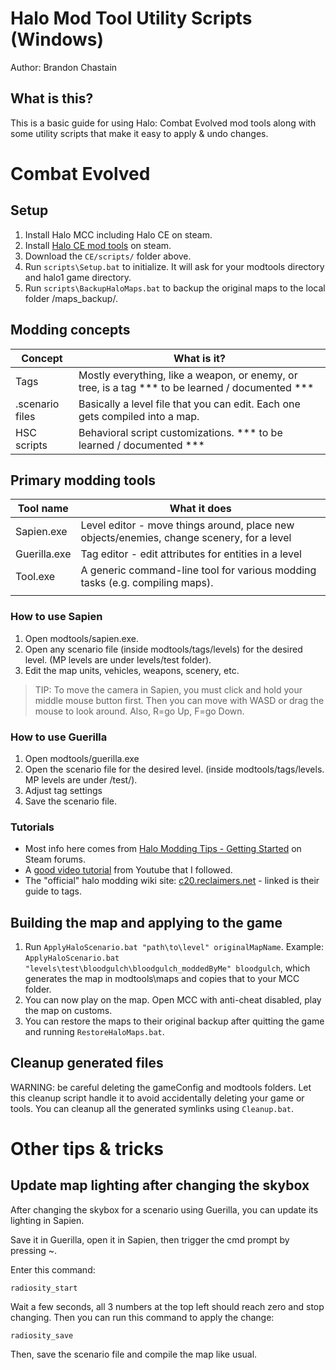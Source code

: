 # Halo Mod Tool Utility Scripts (Windows)
Author: Brandon Chastain


## What is this?
This is a basic guide for using Halo: Combat Evolved mod tools along with some utility scripts that make it easy to apply & undo changes.


# Combat Evolved

## Setup
1. Install Halo MCC including Halo CE on steam.
2. Install [Halo CE mod tools](https://steamcommunity.com/games/976730/announcements/detail/3007823106801144959) on steam.
3. Download the `CE/scripts/` folder above.
2. Run `scripts\Setup.bat` to initialize. It will ask for your modtools directory and halo1 game directory.
3. Run `scripts\BackupHaloMaps.bat` to backup the original maps to the local folder /maps_backup/.


## Modding concepts
| Concept | What is it? |
|---|---|
| Tags | Mostly everything, like a weapon, or enemy, or tree, is a tag *** to be learned / documented *** |
| .scenario files | Basically a level file that you can edit. Each one gets compiled into a map. |
| HSC scripts | Behavioral script customizations. *** to be learned / documented *** |


## Primary modding tools

| Tool name | What it does |
|---|---|
| Sapien.exe | Level editor - move things around, place new objects/enemies, change scenery, for a level |
| Guerilla.exe | Tag editor - edit attributes for entities in a level |
| Tool.exe | A generic command-line tool for various modding tasks (e.g. compiling maps). |
|             |

### How to use Sapien
1. Open modtools/sapien.exe.
2. Open any scenario file (inside modtools/tags/levels) for the desired level. (MP levels are under levels/test folder).
3. Edit the map units, vehicles, weapons, scenery, etc.

> TIP:  To move the camera in Sapien, you must click and hold your middle mouse button first. Then you can move with WASD or drag the mouse to look around. Also, R=go Up, F=go Down.


### How to use Guerilla
1. Open modtools/guerilla.exe
2. Open the scenario file for the desired level. (inside modtools/tags/levels. MP levels are under /test/).
3. Adjust tag settings
4. Save the scenario file.


### Tutorials

* Most info here comes from [Halo Modding Tips - Getting Started](https://steamcommunity.com/sharedfiles/filedetails/?id=2673977984) on Steam forums.
* A [good video tutorial](https://www.youtube.com/watch?v=68C5Y9WEPUE) from Youtube that I followed.
* The "official" halo modding wiki site: [c20.reclaimers.net](https://c20.reclaimers.net/h1/tags/) - linked is their guide to tags.




## Building the map and applying to the game
1. Run `ApplyHaloScenario.bat "path\to\level" originalMapName`. Example: `ApplyHaloScenario.bat "levels\test\bloodgulch\bloodgulch_moddedByMe" bloodgulch`, which generates the map in modtools\maps and copies that to your MCC folder.
2. You can now play on the map. Open MCC with anti-cheat disabled, play the map on customs.
3. You can restore the maps to their original backup after quitting the game and running `RestoreHaloMaps.bat`.

## Cleanup generated files
WARNING: be careful deleting the gameConfig and modtools folders. Let this cleanup script handle it to avoid accidentally deleting your game or tools.
You can cleanup all the generated symlinks using `Cleanup.bat`.


# Other tips & tricks


## Update map lighting after changing the skybox
After changing the skybox for a scenario using Guerilla,
you can update its lighting in Sapien.

Save it in Guerilla, open it in Sapien, then trigger the cmd prompt by pressing ~.

Enter this command:
```
radiosity_start
```

Wait a few seconds, all 3 numbers at the top left should reach zero and stop changing. Then you can run this command to apply the change:

```
radiosity_save
```

Then, save the scenario file and compile the map like usual.